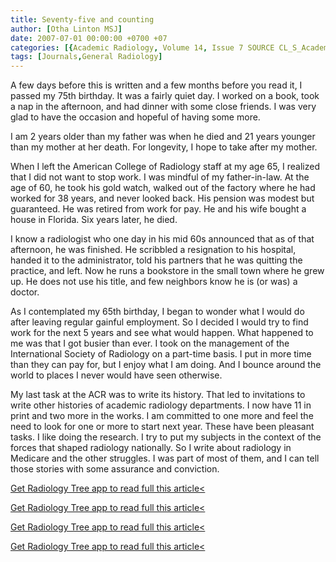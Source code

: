 ```yaml
---
title: Seventy-five and counting
author: [Otha Linton MSJ]
date: 2007-07-01 00:00:00 +0700 +07
categories: [{Academic Radiology, Volume 14, Issue 7 SOURCE CL_S_AcademicRadiologyVolume14Issue7 1}]
tags: [Journals,General Radiology]
---
```

A few days before this is written and a few months before you read it, I passed my 75th birthday. It was a fairly quiet day. I worked on a book, took a nap in the afternoon, and had dinner with some close friends. I was very glad to have the occasion and hopeful of having some more.

I am 2 years older than my father was when he died and 21 years younger than my mother at her death. For longevity, I hope to take after my mother.

When I left the American College of Radiology staff at my age 65, I realized that I did not want to stop work. I was mindful of my father-in-law. At the age of 60, he took his gold watch, walked out of the factory where he had worked for 38 years, and never looked back. His pension was modest but guaranteed. He was retired from work for pay. He and his wife bought a house in Florida. Six years later, he died.

I know a radiologist who one day in his mid 60s announced that as of that afternoon, he was finished. He scribbled a resignation to his hospital, handed it to the administrator, told his partners that he was quitting the practice, and left. Now he runs a bookstore in the small town where he grew up. He does not use his title, and few neighbors know he is (or was) a doctor.

As I contemplated my 65th birthday, I began to wonder what I would do after leaving regular gainful employment. So I decided I would try to find work for the next 5 years and see what would happen. What happened to me was that I got busier than ever. I took on the management of the International Society of Radiology on a part-time basis. I put in more time than they can pay for, but I enjoy what I am doing. And I bounce around the world to places I never would have seen otherwise.

My last task at the ACR was to write its history. That led to invitations to write other histories of academic radiology departments. I now have 11 in print and two more in the works. I am committed to one more and feel the need to look for one or more to start next year. These have been pleasant tasks. I like doing the research. I try to put my subjects in the context of the forces that shaped radiology nationally. So I write about radiology in Medicare and the other struggles. I was part of most of them, and I can tell those stories with some assurance and conviction.

[Get Radiology Tree app to read full this article<](https://clinicalpub.com/app)

[Get Radiology Tree app to read full this article<](https://clinicalpub.com/app)

[Get Radiology Tree app to read full this article<](https://clinicalpub.com/app)

[Get Radiology Tree app to read full this article<](https://clinicalpub.com/app)